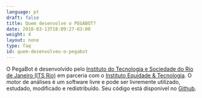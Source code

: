 ```yaml
---
language: pt
draft: false
title: Quem desenvolve o PEGABOT?
date: 2018-03-13T18:09:27-03:00
weight: 4
layout: none
type: faq
id: quem-desenvolveu-o-pegabot
---
```

O PegaBot é desenvolvido pelo [Instituto do Tecnologia e Sociedade do Rio de Janeiro (ITS Rio)](https://itsrio.org/) em parceria com o [Instituto Equidade &amp; Tecnologia](http://tecnologiaequidade.org.br/). O motor de análises é um software livre e pode ser livremente utilizado, estudado, modificado e redistribuído. Seu código está disponível no [Github](https://github.com/AppCivico/pegabot).
